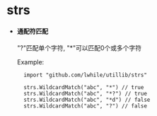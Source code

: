 # strs

- #### 通配符匹配
  
  "?"匹配单个字符, "*"可以匹配0个或多个字符

  Example:

        import "github.com/lwhile/utillib/strs"

        strs.WildcardMatch("abc", "*") // true
        strs.WildcardMatch("abc", "*?") // true
        strs.WildcardMatch("abc", "*d") // false
        strs.WildcardMatch("abc", "?") // false